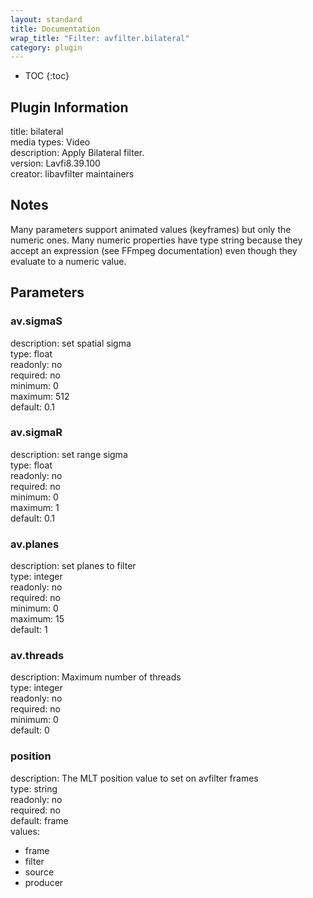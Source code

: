 ```yaml
---
layout: standard
title: Documentation
wrap_title: "Filter: avfilter.bilateral"
category: plugin
---
```

* TOC
{:toc}

## Plugin Information

title: bilateral  
media types:
Video  
description: Apply Bilateral filter.  
version: Lavfi8.39.100  
creator: libavfilter maintainers  

## Notes

Many parameters support animated values (keyframes) but only the numeric ones. Many numeric properties have type string because they accept an expression (see FFmpeg documentation) even though they evaluate to a numeric value.

## Parameters

### av.sigmaS

  
description:
set spatial sigma  
type: float  
readonly: no  
required: no  
minimum: 0  
maximum: 512  
default: 0.1  

### av.sigmaR

  
description:
set range sigma  
type: float  
readonly: no  
required: no  
minimum: 0  
maximum: 1  
default: 0.1  

### av.planes

  
description:
set planes to filter  
type: integer  
readonly: no  
required: no  
minimum: 0  
maximum: 15  
default: 1  

### av.threads

  
description:
Maximum number of threads  
type: integer  
readonly: no  
required: no  
minimum: 0  
default: 0  

### position

  
description:
The MLT position value to set on avfilter frames  
type: string  
readonly: no  
required: no  
default: frame  
values:  

* frame
* filter
* source
* producer

